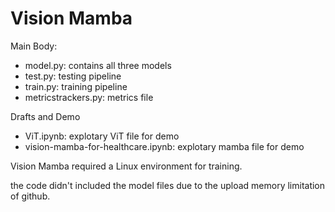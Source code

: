 # Vision Mamba

Main Body: 
 - model.py: contains all three models
 - test.py: testing pipeline
 - train.py: training pipeline
 - metricstrackers.py: metrics file

Drafts and Demo
 - ViT.ipynb: explotary ViT file for demo
 - vision-mamba-for-healthcare.ipynb: explotary mamba file for demo

Vision Mamba required a Linux environment for training. 

the code didn't included the model files due to the upload memory limitation of github. 